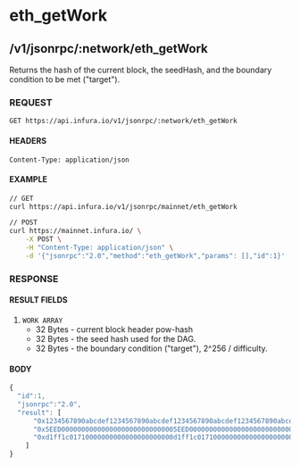 # eth_getWork

## /v1/jsonrpc/:network/eth_getWork

Returns the hash of the current block, the seedHash, and the boundary condition to be met ("target").

### REQUEST

`GET https://api.infura.io/v1/jsonrpc/:network/eth_getWork`

#### HEADERS

`Content-Type: application/json`

#### EXAMPLE
```bash
// GET
curl https://api.infura.io/v1/jsonrpc/mainnet/eth_getWork

// POST
curl https://mainnet.infura.io/ \
    -X POST \
    -H "Content-Type: application/json" \
    -d '{"jsonrpc":"2.0","method":"eth_getWork","params": [],"id":1}'
```

### RESPONSE

#### RESULT FIELDS
1. `WORK ARRAY`
    - 32 Bytes - current block header pow-hash
    - 32 Bytes - the seed hash used for the DAG.
    - 32 Bytes - the boundary condition ("target"), 2^256 / difficulty.


#### BODY

```js
{
  "id":1,
  "jsonrpc":"2.0",
  "result": [
      "0x1234567890abcdef1234567890abcdef1234567890abcdef1234567890abcdef",
      "0x5EED00000000000000000000000000005EED0000000000000000000000000000",
      "0xd1ff1c01710000000000000000000000d1ff1c01710000000000000000000000"
    ]
}
```
